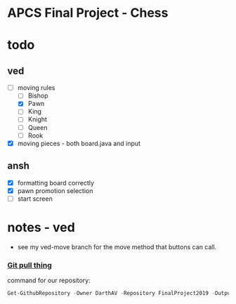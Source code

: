 # APCS Final Project - Chess

# todo
## ved
- [ ] moving rules
  - [ ] Bishop
  - [x] Pawn
  - [ ] King
  - [ ] Knight
  - [ ] Queen
  - [ ] Rook

- [x] moving pieces - both board.java and input
## ansh
- [x] formatting board correctly
- [x] pawn promotion selection
- [ ] start screen

# notes - ved
- see my ved-move branch for the move method that buttons can call. 

### [Git pull thing](https://gist.github.com/PerpetualCreativity/5ff7b37f91704b44a82a27fe180dcb7d)
command for our repository:
```powershell
Get-GithubRepository -Owner DarthAV -Repository FinalProject2019 -OutputDirectory 'C:\Users\[user]\eclipse-workspace\Chess' -FilePath 'src', 'src/Bishop.java', 'src/Board.java', 'src/Coordinate.java', 'src/King.java', 'src/Knight.java', 'src/Pawn.java', 'src/Piece.java', 'src/Queen.java', 'src/Rook.java' -Verbose
```
